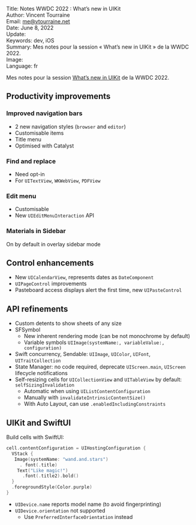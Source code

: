 Title:     Notes WWDC 2022 : What’s new in UIKit  
Author:    Vincent Tourraine  
Email:     me@vtourraine.net  
Date:      June 8, 2022  
Update:    
Keywords:  dev, iOS  
Summary:   Mes notes pour la session « What’s new in UIKit » de la WWDC 2022.  
Image:     
Language:  fr  


Mes notes pour la session [What’s new in UIKit](https://developer.apple.com/videos/play/wwdc2022-10068) de la WWDC 2022.

## Productivity improvements

### Improved navigation bars
- 2 new navigation styles (`browser` and `editor`)
- Customisable items
- Title menu
- Optimised with Catalyst

### Find and replace
- Need opt-in
- For `UITextView`, `WKWebView`, `PDFView` 

### Edit menu
- Customisable
- New `UIEditMenuInteraction` API

### Materials in Sidebar
On by default in overlay sidebar mode
 
## Control enhancements

- New `UICalendarView`, represents dates as `DateComponent`
- `UIPageControl` improvements
- Pasteboard access displays alert the first time, new `UIPasteControl`

## API refinements
- Custom detents to show sheets of any size
- SFSymbol
    - New inherent rendering mode (can be not monochrome by default)
    - Variable symbols `UIImage(systemName:, variableValue:, configuration)`
- Swift concurrency, Sendable: `UIImage`, `UIColor`, `UIFont`, `UITraitCollection`
- State Manager: no code required, deprecate `UIScreen.main`, `UIScreen` lifecycle notifications
- Self-resizing cells for `UICollectionView` and `UITableView` by default: `selfSizingInvalidation`
    - Automatic when using `UIListContentConfiguration`
    - Manually with `invalidateIntrinsicContentSize()`
    - With Auto Layout, can use `.enabledIncludingConstraints`

## UIKit and SwiftUI
Build cells with SwiftUI:

``` swift
cell.contentConfiguration = UIHostingConfiguration {
  VStack {
   Image(systemName: "wand.and.stars")
     . font(.title)
    Text("Like magic!")
      .font(.title2).bold()
  }
  .foregroundStyle(Color.purple)
}
```

- `UIDevice.name` reports model name (to avoid fingerprinting)
- `UIDevice.orientation` not supported
	- Use `PreferredInterfaceOrientation` instead
